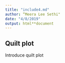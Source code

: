 ```yaml
---
title: "include4.md"
author: “Meera Lee Sethi"
date: "4/8/2019"
output: html**document
---
```

## Quilt plot
Introduce quilt plot


